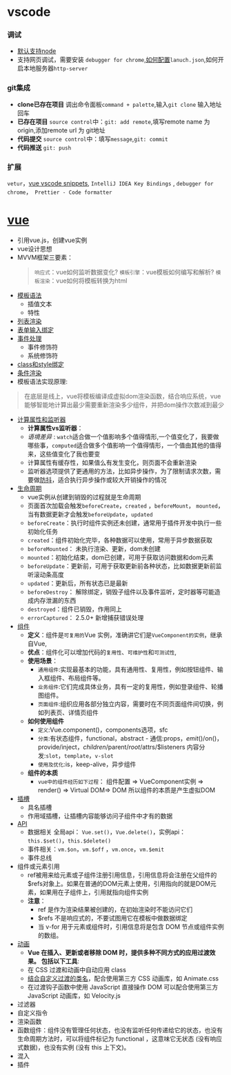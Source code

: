 # vscode
### 调试
* [默认支持node](https://code.visualstudio.com/docs/nodejs/nodejs-tutorial)
* 支持网页调试，需要安装 `debugger for chrome`,[如何配置](https://code.visualstudio.com/docs/nodejs/nodejs-debugging)`lanuch.json`,如何开启本地服务器`http-server`
### git集成
* **clone已存在项目**
调出命令面板`command + palette`,输入`git clone` 输入地址回车
* **已存在项目**
`source control`中：`git: add remote`,填写remote name 为 origin,添加remote url 为 git地址
* **代码提交**
`source control`中：填写`message`,`git: commit`
* **代码推送** `git: push`
### 扩展
`vetur`，[vue vscode snippets](https://marketplace.visualstudio.com/items?itemName=sdras.vue-vscode-snippets), `IntelliJ IDEA Key Bindings` , `debugger for chrome`，` Prettier - Code formatter`

# [vue](https://cn.vuejs.org/)
* 引用vue.js，创建vue实例
* vue设计思想
* MVVM框架三要素：
  > `响应式`：vue如何监听数据变化? `模板引擎`：vue模板如何编写和解析? `模板渲染`：vue如何将模板转换为html
* [模板语法](https://cn.vuejs.org/v2/guide/syntax.html)
  - 插值文本
  - 特性
* [列表渲染](https://cn.vuejs.org/v2/guide/list.html)
* [表单输入绑定](https://cn.vuejs.org/v2/guide/forms.html)
* [事件处理](https://cn.vuejs.org/v2/guide/events.html)
  - 事件修饰符
  - 系统修饰符
* [class和style绑定](https://cn.vuejs.org/v2/guide/class-and-style.html)
* [条件渲染](https://cn.vuejs.org/v2/guide/conditional.html)
* 模板语法实现原理: 
> 在底层是线上，vue将模板编译成虚拟dom渲染函数，结合响应系统，vue能够智能地计算出最少需要重新渲染多少组件，并把dom操作次数减到最少
* [计算属性和监听器](https://cn.vuejs.org/v2/guide/computed.html)
  - **计算属性vs监听器**：
  - *语境差异* : `watch`适合做一个值影响多个值得情形,一个值变化了，我要做哪些事，`computed`适合做多个值影响一个值得情形，一个值由其他的值得来，这些值变化了我也要变
  - 计算属性有缓存性，如果值么有发生变化，则页面不会重新渲染
  - 监听器选项提供了更通用的方法，比如异步操作，为了限制请求次数，需要做[防抖](https://cn.vuejs.org/v2/guide/computed.html#%E4%BE%A6%E5%90%AC%E5%99%A8)，适合执行异步操作或较大开销操作的情况
* [生命周期](https://cn.vuejs.org/v2/api/#%E9%80%89%E9%A1%B9-%E7%94%9F%E5%91%BD%E5%91%A8%E6%9C%9F%E9%92%A9%E5%AD%90)
  - vue实例从创建到销毁的过程就是生命周期
  - 页面首次加载会触发`beforeCreate`，`created` ，`beforeMount`， `mounted`，当有数据更新才会触发`beforeUpdate`，`updated`
  - `beforeCreate`：执行时组件实例还未创建，通常用于插件开发中执行一些初始化任务
  - `created`：组件初始化完毕，各种数据可以使用，常用于异步数据获取
  - `beforeMounted`： 未执行渲染、更新，dom未创建
  - `mounted`：初始化结束，dom已创建，可用于获取访问数据和dom元素 
  - `beforeUpdate`：更新前，可用于获取更新前各种状态，比如数据更新前监听滚动条高度
  - `updated`：更新后，所有状态已是最新
  - `beforeDestroy`： 解除绑定，销毁子组件以及事件监听，定时器等可能造成内存泄漏的东西
  - `destroyed`：组件已销毁，作用同上
  - `errorCaptured`： 2.5.0+ 新增捕获错误处理
* [组件](https://cn.vuejs.org/v2/guide/components.html)
  - **定义**：组件是`可复用的`Vue 实例，准确讲它们是`VueComponent的实例`，继承自Vue,
  - **优点**：组件化可以增加代码的`复用性`、`可维护性`和`可测试性`,
  - **使用场景**：
    - `通用组件`:实现最基本的功能，具有通用性、复用性，例如按钮组件、输入框组件、布局组件等。
    - `业务组件`:它们完成具体业务，具有一定的复用性，例如登录组件、轮播图组件。
    - `页面组件`:组织应用各部分独立内容，需要时在不同页面组件间切换，例如列表页、详情页组件
  - **如何使用组件**
    - `定义`:Vue.component()，components选项，sfc 
    - `分类`:有状态组件，functional，abstract - 通信:props，$emit()/$on()，provide/inject，$children/$parent/$root/$attrs/$listeners 内容分发:`slot`，`template`，`v-slot`
    - `使用及优化`:is，keep-alive，异步组件
  - **组件的本质**
    - `vue中的组件经历如下过程`：
    组件配置 => VueComponent实例 => render() => Virtual DOM=> DOM 所以组件的本质是产生虚拟DOM
* [插槽](https://cn.vuejs.org/v2/guide/components-slots.html)
  - 具名插槽
  - 作用域插槽，让插槽内容能够访问子组件中才有的数据
* [API](https://cn.vuejs.org/v2/api/#%E5%85%A8%E5%B1%80-API)
  - 数据相关 全局api： `Vue.set()`，`Vue.delete()`，实例api：`this.$set()`，`this.$delete()`
  - 事件相关：`vm.$on`，`vm.$off` ，`vm.once`，`vm.$emit`
  - 事件总线
* 组件或元素引用
  - ref被用来给元素或子组件注册引用信息，引用信息将会注册在父组件的$refs对象上。如果在普通的DOM元素上使用，引用指向的就是DOM元素，如果用在子组件上，引用就指向组件实例
  - **注意**：
    - ref 是作为渲染结果被创建的，在初始渲染时不能访问它们 
    - $refs 不是响应式的，不要试图用它在模板中做数据绑定
    - 当 v-for 用于元素或组件时，引用信息将是包含 DOM 节点或组件实例的数组。
* [动画](https://cn.vuejs.org/v2/guide/transitions.html)
  - **Vue 在插入、更新或者移除 DOM 时，提供多种不同方式的应用过渡效果。 包括以下工具**:
  - 在 CSS 过渡和动画中自动应用 class 
  - [结合自定义过渡的类名](https://cn.vuejs.org/v2/guide/transitions.html#%E8%87%AA%E5%AE%9A%E4%B9%89%E8%BF%87%E6%B8%A1%E7%9A%84%E7%B1%BB%E5%90%8D)，配合使用第三方 CSS 动画库，如 Animate.css 
  - 在过渡钩子函数中使用 JavaScript 直接操作 DOM 可以配合使用第三方JavaScript 动画库，如 Velocity.js
* 过滤器
* 自定义指令
* 渲染函数
* 函数组件：组件没有管理任何状态，也没有监听任何传递给它的状态，也没有生命周期方法时，可以将组件标记为 functional ，这意味它无状态 (没有响应式数据)，也没有实例 (没有 this 上下文)。
* 混入
* 插件



